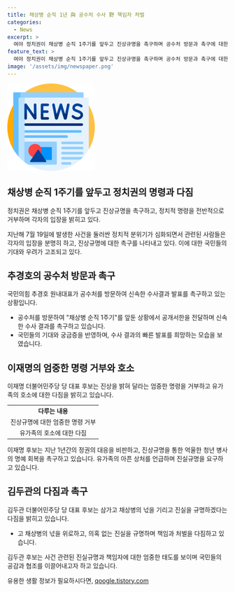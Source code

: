 ```yaml
---
title: 채상병 순직 1년 與 공수처 수사 野 책임자 처벌
categories:
  - News
excerpt: >
  여야 정치권이 채상병 순직 1주기를 앞두고 진상규명을 촉구하며 공수처 방문과 촉구에 대한 강한 의지를 피력했다. 국민의힘은 공수처의 조속한 수사결과 발표를 촉구하고, 더불어민주당은 윤석열 대통령의 재의요구권 행사로 ‘채상병 특검법’ 재표결을 준비하고 있다. 이재명 더불어민주당 당 대표 후보는 정권의 은폐에 대한 비판과 진상규명을 촉구하며 국민의 뜻을 대변했고, 김두관 후보는 채상병의 넋을 위로하고 진실을 규명하여 책임과 처벌을 다짐했다. 현재 국민들은 채상병 사건에 대한 공수처의 수사결과를 기다리며 높은 관심을 가지고 있다.
feature_text: >
  여야 정치권이 채상병 순직 1주기를 앞두고 진상규명을 촉구하며 공수처 방문과 촉구에 대한 강한 의지를 피력했다. 국민의힘은 공수처의 조속한 수사결과 발표를 촉구하고, 더불어민주당은 윤석열 대통령의 재의요구권 행사로 ‘채상병 특검법’ 재표결을 준비하고 있다. 이재명 더불어민주당 당 대표 후보는 정권의 은폐에 대한 비판과 진상규명을 촉구하며 국민의 뜻을 대변했고, 김두관 후보는 채상병의 넋을 위로하고 진실을 규명하여 책임과 처벌을 다짐했다. 현재 국민들은 채상병 사건에 대한 공수처의 수사결과를 기다리며 높은 관심을 가지고 있다.
image: '/assets/img/newspaper.png'
---
```


<p><img src="/assets/img/newspaper.png" alt="kimp 속보" /></p>

<h2 data-ke-size="size26">채상병 순직 1주기를 앞두고 정치권의 명령과 다짐</h2>

<p>정치권은 채상병 순직 1주기를 앞두고 진상규명을 촉구하고, 정치적 명령을 전반적으로 거부하며 각자의 입장을 밝히고 있다.</p>

<p data-ke-size="size16">지난해 7월 19일에 발생한 사건을 둘러싼 정치적 분위기가 심화되면서 관련된 사람들은 각자의 입장을 분명히 하고, 진상규명에 대한 촉구를 나타내고 있다. 이에 대한 국민들의 기대와 우려가 고조되고 있다.</p>

<h2 data-ke-size="size26">추경호의 공수처 방문과 촉구</h2>

<p>국민의힘 추경호 원내대표가 공수처를 방문하여 신속한 수사결과 발표를 촉구하고 있는 상황입니다.</p>

<ul>
  <li>공수처를 방문하여 "채상병 순직 1주기"를 앞둔 상황에서 공개서한을 전달하며 신속한 수사 결과를 촉구하고 있습니다.</li>
  <li>국민들의 기대와 궁금증을 반영하며, 수사 결과의 빠른 발표를 희망하는 모습을 보였습니다.</li>
</ul>

<h2 data-ke-size="size26">이재명의 엄중한 명령 거부와 호소</h2>

<p>이재명 더불어민주당 당 대표 후보는 진상을 밝혀 달라는 엄중한 명령을 거부하고 유가족의 호소에 대한 다짐을 밝히고 있습니다.</p>

<table>
  <tr>
    <td style="text-align: center; height: 17px;"><b>다루는 내용</b></td>
  </tr>
  <tr>
    <td style="text-align: center; height: 17px;">진상규명에 대한 엄중한 명령 거부</td>
  </tr>
  <tr>
    <td style="text-align: center; height: 17px;">유가족의 호소에 대한 다짐</td>
  </tr>
</table>

<p data-ke-size="size16">이재명 후보는 지난 1년간의 정권의 대응을 비판하고, 진상규명을 통한 억울한 청년 병사의 명예 회복을 촉구하고 있습니다. 유가족의 아픈 상처를 언급하며 진실규명을 요구하고 있습니다.</p>

<h2 data-ke-size="size26">김두관의 다짐과 촉구</h2>

<p>김두관 더불어민주당 당 대표 후보는 삼가고 채상병의 넋을 기리고 진실을 규명하겠다는 다짐을 밝히고 있습니다.</p>

<ul>
  <li>고 채상병의 넋을 위로하고, 의혹 없는 진실을 규명하며 책임과 처벌을 다짐하고 있습니다.</li>
</ul>

<p data-ke-size="size16">김두관 후보는 사건 관련된 진실규명과 책임자에 대한 엄중한 태도를 보이며 국민들의 공감과 협조를 이끌어내고자 하고 있습니다.</p>
유용한 생활 정보가 필요하시다면, <a href="https://qoogle.tistory.com" rel="dofollow">qoogle.tistory.com</a>


